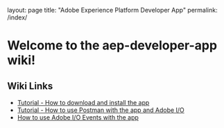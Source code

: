 layout: page
title: "Adobe Experience Platform Developer App"
permalink: /index/

# Welcome to the aep-developer-app wiki!

## Wiki Links
* [Tutorial - How to download and install the app](install.md)  
* [Tutorial - How to use Postman with the app and Adobe I/O](auth.md)  
* [How to use Adobe I/O Events with the app]()  
